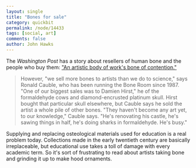 ```yaml
---
layout: single 
title: "Bones for sale" 
category: quickbit
permalink: /node/14433
tags: [social, art] 
comments: false 
author: John Hawks 
---
```


The <i>Washington Post</i> has a story about resellers of human bone and the people who buy them: <a href="http://www.washingtonpost.com/wp-dyn/content/article/2010/07/15/AR2010071506698.html">"An artistic body of work's bone of contention."</a>

<blockquote>However, "we sell more bones to artists than we do to science," says Ronald Cauble, who has been running the Bone Room since 1987. "One of our biggest sales was to Damien Hirst," he of the formaldehyde cows and diamond-encrusted platinum skull. Hirst bought that particular skull elsewhere, but Cauble says he sold the artist a whole pile of other bones. "They haven't become any art yet, to our knowledge," Cauble says. "He's renovating his castle, he's sawing things in half, he's doing sharks in formaldehyde. He's busy."</blockquote>

Supplying and replacing osteological materials used for education is a real problem today. Collections made in the early twentieth century are basically irreplaceable, but educational use takes a toll of damage with every academic term. So it's sort of frustrating to read about artists taking bone and grinding it up to make hood ornaments. 


